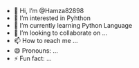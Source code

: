 - 👋 Hi, I’m @Hamza82898
- 👀 I’m interested in Pyhthon
- 🌱 I’m currently learning Python Language
- 💞️ I’m looking to collaborate on ...
- 📫 How to reach me ...
- 😄 Pronouns: ...
- ⚡ Fun fact: ...

<!---
Hamza82898/Hamza82898 is a ✨ special ✨ repository because its `README.md` (this file) appears on your GitHub profile.
You can click the Preview link to take a look at your changes.
--->
